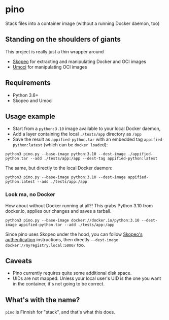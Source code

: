 # pino

Stack files into a container image (without a running Docker daemon, too)

## Standing on the shoulders of giants

This project is really just a thin wrapper around

- [Skopeo](https://github.com/containers/skopeo) for extracting and manipulating Docker and OCI images
- [Umoci](https://github.com/opencontainers/umoci) for manipulating OCI images

## Requirements

- Python 3.6+
- Skopeo and Umoci

## Usage example

- Start from a `python:3.10` image available to your local Docker daemon,
- Add a layer containing the local `./tests/app` directory as `/app`
- Save the result as `appified-python.tar` with an embedded tag `appified-python:latest` (which can be `docker load`ed):

```
python3 pino.py --base-image python:3.10 --dest-image ./appified-python.tar --add ./tests/app:/app --dest-tag appified-python:latest
```

The same, but directly to the local Docker daemon:

```
python3 pino.py --base-image python:3.10 --dest-image appified-python:latest --add ./tests/app:/app
```

### Look ma, no Docker

How about without Docker running at all?! This grabs Python 3.10 from docker.io, applies our changes and saves a tarball.

```
python3 pino.py --base-image docker://docker.io/python:3.10 --dest-image appified-python.tar --add ./tests/app:/app
```

Since pino uses Skopeo under the hood, you can follow [Skopeo's authentication](https://github.com/containers/skopeo#authenticating-to-a-registry) instructions, then directly `--dest-image docker://myregistry.local:5000/` too.

## Caveats

- Pino currently requires quite some additional disk space.
- UIDs are not mapped. Unless your local user's UID is the one you want in the container, it's not going to be correct.

## What's with the name?

`pino` is Finnish for "stack", and that's what this does.
